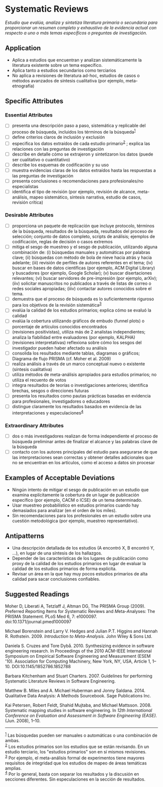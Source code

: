 # Systematic Reviews 
<standard name="Revisión Sistemática">
<em>Estudio que evalúa, analiza y sintetiza literatura primaria o secundaria para proporcionar un resumen completo y exhaustivo de la evidencia actual con respecto a uno o más temas específicos o preguntas de investigación.</em>

## Application 

-   Aplica a estudios que encuentran y analizan sistemáticamente la literatura existente sobre un tema específico.
-   Aplica tanto a estudios secundarios como terciarios
-   No aplica a revisiones de literatura ad-hoc, estudios de casos o métodos avanzados de síntesis cualitativa (por ejemplo, meta-etnografía)

## Specific Attributes 

### Essential Attributes 
<checklist name="Essential">

- [ ]	presenta una descripción paso a paso, sistemática y replicable del proceso de búsqueda, incluidos los términos de la búsqueda<sup>[1](#myfootnote1)</sup>  
- [ ]	define criterios claros de inclusión y exclusión
- [ ]	especifica los datos extraídos de cada estudio primario<sup>[2](#myfootnote2)</sup>  ; explica las relaciones con las preguntas de investigación
- [ ]	describe en detalle cómo se extrajeron y sintetizaron los datos (puede ser cualitativo o cuantitativo)
- [ ]	describe los esquemas de codificación y su uso
- [ ]	muestra evidencias claras de los datos extraídos hasta las respuestas a las preguntas de investigación
- [ ]	presenta conclusiones o recomendaciones para profesionales/no especialistas
- [ ]	identifica el tipo de revisión (por ejemplo, revisión de alcance, meta-análisis, mapeo sistemático, síntesis narrativa, estudio de casos, revisión crítica)

</checklist>

### Desirable Attributes 
<checklist name="Desirable">

- [ ]	proporciona un paquete de replicación que incluye protocolo, términos de la búsqueda, resultados de la búsqueda, resultados del proceso de selección; conjunto de datos completo, scripts de análisis; ejemplos de codificación, reglas de decisión o casos extremos
- [ ]	mitiga el sesgo de muestreo y el sesgo de publicación, utilizando alguna combinación de:
(i) búsquedas manuales y automáticas por palabras clave;
(ii) búsquedas con método de bola de nieve hacia atrás y hacia adelante;
(iii) revisión de perfiles de autores referentes en el tema;
(iv) buscar en bases de datos científicas (por ejemplo, ACM Digital Library) y buscadores (por ejemplo, Google Scholar);
(v) buscar disertaciones relevantes;
(vi) buscar servidores de pre-impresión (por ejemplo, arXiv);
(iiv) solicitar manuscritos no publicados a través de listas de correo o redes sociales apropiadas;
(iiiv) contactar autores conocidos sobre el tema.
- [ ]	demuestra que el proceso de búsqueda es lo suficientemente riguroso para los objetivos de la revisión sistemática<sup>[3](#myfootnote3)</sup>  
- [ ]	evalúa la calidad de los estudios primarios; explica cómo se evaluó la calidad
- [ ]	evalúa la cobertura utilizando gráficos de embudo (funnel plots) o porcentaje de artículos conocidos encontrados
- [ ]	(revisiones positivistas), utiliza más de 2 analistas independientes; analiza la fiabilidad entre evaluadores (por ejemplo, KALPHA)
- [ ]	(revisiones interpretativas) reflexiona sobre cómo los sesgos del investigador pueden haber afectado su análisis
- [ ]	consolida los resultados mediante tablas, diagramas o gráficos; Diagrama de flujo PRISMA (cf. Moher et al. 2009)
- [ ]	realiza análisis a través de un marco conceptual nuevo o existente (síntesis cualitativa)
- [ ]	utiliza métodos de meta-análisis apropiados para estudios primarios; no utiliza el recuento de votos
- [ ]	integra resultados de teorías o investigaciones anteriores; identifica brechas, sesgos o direcciones futuras
- [ ]	presenta los resultados como pautas prácticas basadas en evidencia para profesionales, investigadores o educadores
- [ ]	distingue claramente los resultados basados en evidencia de las interpretaciones y especulaciones<sup>[4](#myfootnote4)</sup>
</checklist>
     
### Extraordinary Attributes
<checklist name="Extraordinary">

- [ ]	dos o más investigadores realizan de forma independiente el proceso de búsqueda preliminar antes de finalizar el alcance y las palabras clave de la búsqueda
- [ ]	contacto con los autores principales del estudio para asegurarse de que las interpretaciones sean correctas y obtener detalles adicionales que no se encuentran en los artículos, como el acceso a datos sin procesar

</checklist>

## Examples of Acceptable Deviations 

-   Ningún intento de mitigar el sesgo de publicación en un estudio que examina explícitamente la cobertura de un lugar de publicación específico (por ejemplo, CACM o ICSE) de un tema determinado.
-   Usar muestreo probabilístico en estudios primarios cuando hay demasiados para analizar (en el orden de los miles).
-   Sin recomendaciones para los profesionales en un estudio sobre una cuestión metodológica (por ejemplo, muestreo representativo).

## Antipatterns 

-   Una descripción detallada de los estudios (A encontró X, B encontró Y, ...), en lugar de una síntesis de los hallazgos.
-   Depender de las características de los lugares de publicación como proxy de la calidad de los estudios primarios en lugar de evaluar la calidad de los estudios primarios de forma explícita.
-   Revisar un área en la que hay muy pocos estudios primarios de alta calidad para sacar conclusiones confiables.

## Suggested Readings 

Moher D, Liberati A, Tetzlaff J, Altman DG, The PRISMA Group (2009).
*P*referred *R*eporting *I*tems for *S*ystematic Reviews and
*M*eta-*A*nalyses: The PRISMA Statement. PLoS Med 6, 7: e1000097.
doi:10.1371/journal.pmed1000097

Michael Borenstein and Larry V. Hedges and Julian P.T. Higgins and
Hannah R. Rothstein. 2009. *Introduction to Meta-Analysis.* John Wiley &
Sons Ltd.

Daniela S. Cruzes and Tore Dybå. 2010. Synthesizing evidence in software
engineering research. In Proceedings of the 2010 ACM-IEEE International
Symposium on Empirical Software Engineering and Measurement (ESEM '10).
Association for Computing Machinery, New York, NY, USA, Article 1,
1–10. DOI:10.1145/1852786.1852788

Barbara Kitchenham and Stuart Charters. 2007. Guidelines for performing
Systematic Literature Reviews in Software Engineering.

Matthew B. Miles and A. Michael Huberman and Jonny Saldana. 2014.
Qualitative Data Analysis: A Methods Sourcebook. Sage Publications Inc.

Kai Petersen, Robert Feldt, Shahid Mujtaba, and Michael Mattsson. 2008.
Systematic mapping studies in software engineering. In *12th
International Conference on Evaluation and Assessment in Software
Engineering (EASE).* (Jun. 2008), 1–10.

---
<footnote><sup>[1](#myfootnote1)</sup> Las búsquedas pueden ser manuales o automáticas o una combinación de ambas.</footnote><br>
<footnote><sup>[2](#myfootnote2)</sup> Los estudios primarios son los estudios que se están revisando. En un estudio terciario, los "estudios primarios" son en sí mismos revisiones.</footnote><br>
<footnote><sup>[3](#myfootnote3)</sup> Por ejemplo, el meta-análisis formal de experimentos tiene mayores requisitos de integridad que los estudios de mapeo de áreas temáticas amplias.</footnote><br>
<footnote><sup>[4](#myfootnote4)</sup> Por lo general, basta con separar los resultados y la discusión en secciones diferentes. Sin especulaciones en la sección de resultados.</footnote><br>

</standard>
